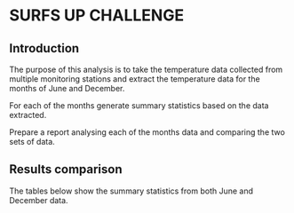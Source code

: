# SURFS UP CHALLENGE
  
## Introduction
  
The purpose of this analysis is to take the temperature data collected from multiple monitoring stations and extract the temperature data for the months of June and December.
  
For each of the months generate summary statistics based on the data extracted.

Prepare a report analysing each of the months data and comparing the two sets of data.

## Results comparison 

The tables below show the summary statistics from both June and December data.
